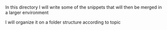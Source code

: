 In this directory I will write some of the snippets that will then be merged in a larger 
environment

I will organize it on a folder structure according to topic
